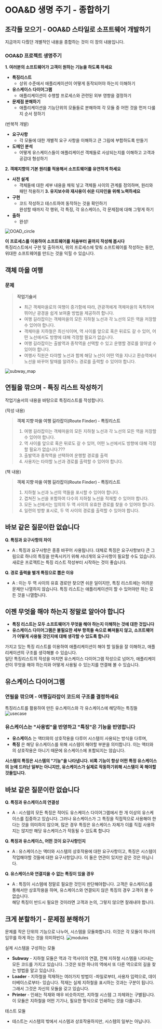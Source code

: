 
# OOA&D 생명 주기 - 종합하기

## 조각들 모으기 - OOA&D 스타일로 소프트웨어 개발하기
지금까지 다뤘던 개별적인 내용을 종합하는 것이 이 장의 내용입니다.

### OOA&D 프로젝트 생명주기
**1. 여러분의 소프트웨어가 고객이 원하는 기능을 하도록 하세요**
- **특징리스트**
	- 상위 수준에서 애플리케이션이 어떻게 동작되어야 하는지 이해하기
- **유스케이스 다이어그램**
	- 애플리케이션이 수행할 프로세스와 관련된 외부 영향을 결정하기
- **문제점 분해하기**
	- 애플리케이션을 기능단위의 모듈들로 분해하여 각 모듈 중 어떤 것을 먼저 다룰지 순서 정하기  

(반복적 개발)
- **요구사항**
	- 각 모듈에 대한 개별적 요구 사항을 이해하고 큰 그림에 부합하도록 만들기
- **도메인 분석**
	- 어떻게 유스케이스들이 애플리케이션 객체들로 사상되는지를 이해하고 고객과 공감대 형성하기

**2. 객체지향의 기본 원리를 적용해서 소프트웨어를 유연하게 하세요**  
- **사전 설계**
	- 객체들에 대한 세부 내용을 채워 넣고 객체들 사이의 관계를 정의하며, 원리와 패턴 적용하기
**3. 유지보수와 재사용이 쉬운 디자인을 위해 노력하세요**  
- **구현**
	- 코드 작성하고 테스트하여 동작하는 것을 확인하기  
		완성할 때까지 각 행위, 각 특징, 각 유스케이스, 각 문제점에 대해 그렇게 하기
- **출하**
	- 완성!

![OOAD_circle](./img/10_OOAD_circle.png)

**이 프로세스를 이용하여 소프트웨어를 처음부터 끝까지 작성해 봅시다**  
특징리스트에서 구현 및 출하까지, 위의 프로세스에 맞춰 소프트웨어를 작성하는 동안, 위대한 소프트웨어를 만드는 것을 익힐 수 있습니다.

## 객체 마을 여행
### 문제
> **작업기술서**
> - 최근 객체마을로의 여행이 증가함에 따라, 관광객에게 객체마을의 독특하며 뛰어난 광경을 쉽게 보여줄 방법을 제공하려 합니다.
> - 여행 길라잡이는 객체마을의 모든 지하철 노선과 각 노선의 모든 역을 저장할 수 있어야 합니다.
> - 객체마을 지하철은 최신식이며, 역 사이를 앞으로 혹은 뒤로도 갈 수 있어, 어떤 노선에서도 방향에 대해 걱정할 필요가 없습니다.
> - 여행 길라잡이는 출발역과 종착역을 선택할 수 있고 운행할 경로를 알아낼 수 있어야 합니다.
> - 여행사 직원은 타야할 노선과 함께 해당 노선이 어떤 역을 지나고 환승역에서 노선을 바꾸어 탈때를 알려주느 경로를 출력할 수 있어야 합니다.

![subway_map](./img/10_subway_map.png)

## 연필을 깎으며 - 특징 리스트 작성하기
작업기술서의 내용을 바탕으로 특징리스트를 작성합니다.  

(작성 내용)  
> **객체 지향 마을 여행 길라잡이(Route Finder) - 특징리스트**   
> 1. 여행 길라잡이는 객체마을의 모든 지하철 노선과 각 노선의 모든 역을 저장할 수 있어야 합니다.  
> 2. 역 사이를 앞으로 혹은 뒤로도 갈 수 있어, 어떤 노선에서도 방향에 대해 걱정할 필요가 없습니다.???
> 3. 출발역과 종착역을 선택하여 운행할 경로를 출력
> 4. 사용자는 타야할 노선과 경로를 출력할 수 있어야 합니다.

(책 내용)  
> **객체 지향 마을 여행 길라잡이(Route Finder) - 특징리스트**   
> 1. 지하철 노선과 노선의 역들을 포시할 수 있어야 합니다.
> 2. 겹쳐진 노선을 포함하여 다수의 지하철 노선을 적재할 수 있어야 합니다.
> 3. 모든 노선에서는 임의의 두 역 사이의 유효한 경로를 찾을 수 있어야 합니다.
> 4. 일련의 방향 표시로, 두 역 사이의 경로를 출력할 수 있어야 합니다.

## 바보 같은 질문이란 없습니다
**Q. 특징과 요구사항의 차이**  
- A : 특징과 요구사항은 종종 바꾸어 사용됩니다. 대체로 특징은 요구사항보다 큰 그림으로 하나의 특징을 만족시키기 위해 서너개의 요구사항이 필요할 수도 있습니다.  
	새로운 프로젝트는 특징 리스트 작성부터 시작하는 것이 좋습니다.

**Q. 경로 출력을 별개 특징으로 뽑은 이유**
- A : 이는 두 역 사이의 유효 경로만 찾으면 쉬운 일이지만, 특징 리스트에는 어려운 문제만 나열하지 않습니다. 특징 리스트는 애플리케이션이 할 수 있어야만 하는 모든 것을 나열합니다.


## 이젠 무엇을 해야 하는지 정말로 알아야 합니다
- **특징 리스트는 모두 소프트웨어가 무엇을 해야 하는지 이해하는 것에 대한 것입니다**
- **유스케이스 다이어그램은 불필요한 세부 항목들 속으로 빠져들지 않고, 소프트웨어가 어떻게 사용될 것인지에 대해 생각할 수 있도록 합니다**

가지고 있는 특징 리스트를 이용하여 애플리케이션이 해야 할 일들을 잘 이해하고, 애플리케이션의 구조를 생각해볼 수 있습니다.  
일단 특징리스트의 작성을 마치면 유스케이스 다이어그램 작성으로 넘어가, 애플리케이션이 무엇을 해야 하는지와 어떻게 사용될 수 있는지를 연결해 볼 수 있습니다.

## 유스케이스 다이어그램
### 연필을 깎으며 - 여행길라잡이 코드의 구조를 결정하세요
특징리스트를 활용하여 만든 유스케이스와 각 유스케이스에 해당하는 특징들
![usecase](./img/10_usecase.png)

### 유스케이스는 "사용법"을 반영하고 "특징"은 기능을 반영합니다
- **유스케이스** 는 액터와의 상호작용을 다루어 시스템이 사용되는 방식을 다루며,  
- **특징** 은 해당 유스케이스를 위해 시스템이 해야할 부분을 의미합니다. 이는 액터와의 상호작용은 아니기 때문에 유스케이스에 포함되지는 않습니다.

**시스템의 특징은 시스템의 "기능"을 나타냅니다. 비록 기능이 항상 어떤 특정 유스케이스의 눈에 드러난 일부는 아니지만, 유스케이스가 실제로 작동하기위해 시스템이 꼭 해야할 것들입니다.**

## 바보 같은 질문이란 없습니다
**Q. 특징과 유스케이스의 연결성**
- A : 시스템의 모든 특징은 적어도 유스케이스 다이어그램에서 한 개 이상의 유스케이스를 집중하고 있습니다. 그러나 유스케이스가 그 특징을 직접적으로 사용해야 한다는 것을 의미하지 않으며, 많은 경우 특징은 유스케이스 자체가 이를 직접 사용하지는 않지만 해당 유스케이스가 작동될 수 있도록 합니다

**Q. 특징과 유스케이스, 어떤 것이 요구사항인지**
- A : 유스케이스는 액터와 시스템의 상호작용에 대한 요구사항이고, 특징은 시스템이 작업해야할 것들에 대한 요구사항입니다. 이 둘은 연관이 있지만 같은 것은 아닙니다.

**Q. 유스케이스와 연결지을 수 없는 특징이 있을 경우**
- A : 특징이 시스템에 정말로 필요한 것인지 판단해야합니다. 고객은 유스케이스를 통해서만 상호작용을 하며, 유스케이스와 연결되지 않은 특징의 경우 고객이 볼 수 없습니다.   
	해당 특징이 반드시 필요한 것이라면 고객과 논의, 그렇지 않으면 잘래내야 합니다.

## 크게 분할하기 - 문제점 분해하기
문제를 작은 단위의 기능으로 나누어, 시스템을 모듈화합니다. 이것은 각 모듈이 하나의 임무를 하게 하는 것을 의미하빈다.
![modules](./img/10_modules.PNG)

실제 시스템을 구성하는 모듈

- **Subway**  - 지하철 모듈은 역과 각 역사이의 연결, 전체 지하철 시스템을 나타내는 모든 코드를 가지고 있습니다. 그것은 또한 하나의 역에서 또 다른 역으로의 길을 찾는 방법을 알고 있습니다.
- **Loader** - 지하철을 적재하는 여러가지 방법이 -파일로부터, 사용자 입력으로, 데이터베이스로부터- 있습니다. 적재는 실제 지하철을 표시하는 것과는 구분이 됩니다. 그래서 그것은 자신의 모듈을 갖고 있습니다.
- **Printer** - 인쇄는 적재와 매우 비슷하지만, 지하철 시스템 그 자체와는 구별됩니다. 이 모듈은 지하철을 어떤 기기나, 필요한 형식으로 인쇄하는 것을 다룹니다.

테스트 모듈
- 테스트는 시스템의 밖에서 시스템과 상호작용하지만, 시스템의 일부는 아닙니다.

